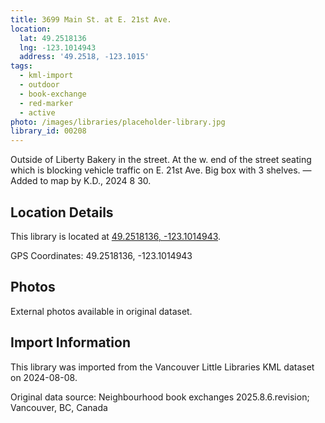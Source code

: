 ```yaml
---
title: 3699 Main St. at E. 21st Ave.
location:
  lat: 49.2518136
  lng: -123.1014943
  address: '49.2518, -123.1015'
tags:
  - kml-import
  - outdoor
  - book-exchange
  - red-marker
  - active
photo: /images/libraries/placeholder-library.jpg
library_id: 00208
---
```

Outside of Liberty Bakery in the street.
At the w. end of the street seating which is blocking vehicle traffic on E. 21st Ave.
Big box with 3 shelves.
—Added to map by K.D., 2024 8 30.

## Location Details

This library is located at [49.2518136, -123.1014943](https://www.google.com/maps?q=49.2518136,-123.1014943).

GPS Coordinates: 49.2518136, -123.1014943

## Photos

External photos available in original dataset.

## Import Information

This library was imported from the Vancouver Little Libraries KML dataset on 2024-08-08.

Original data source: Neighbourhood book exchanges 2025.8.6.revision; Vancouver, BC, Canada
